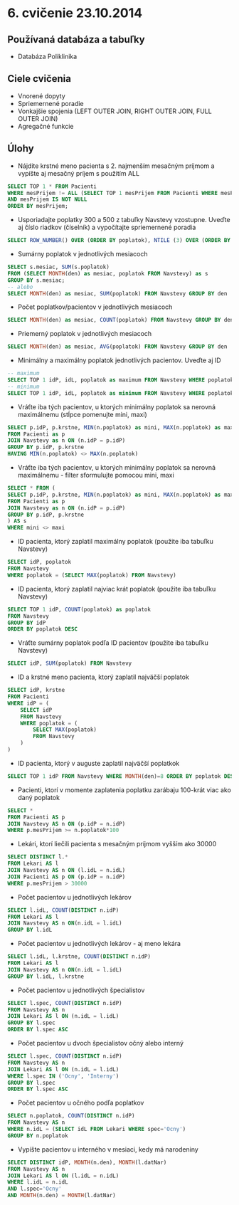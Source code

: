 # 6. cvičenie 23.10.2014
## Používaná databáza a tabuľky
* Databáza Poliklinika

## Ciele cvičenia
* Vnorené dopyty
* Spriemernené poradie
* Vonkajšie spojenia (LEFT OUTER JOIN, RIGHT OUTER JOIN, FULL OUTER JOIN)
* Agregačné funkcie

## Úlohy
* Nájdite krstné meno pacienta s 2. najmenším mesačným príjmom a vypíšte aj mesačný príjem s použitím ALL
```SQL
SELECT TOP 1 * FROM Pacienti
WHERE mesPrijem != ALL (SELECT TOP 1 mesPrijem FROM Pacienti WHERE mesPrijem IS NOT NULL ORDER BY mesPrijem)
AND mesPrijem IS NOT NULL
ORDER BY mesPrijem;
```
* Usporiadajte poplatky 300 a 500 z tabuľky Navstevy vzostupne. Uveďte aj číslo riadkov (číselník) a vypočítajte spriemernené poradia
```SQL
SELECT ROW_NUMBER() OVER (ORDER BY poplatok), NTILE (3) OVER (ORDER BY poplatok), * FROM Navstevy WHERE poplatok IN (300, 500) ORDER BY poplatok ASC;
```
* Sumárny poplatok v jednotlivých mesiacoch
```SQL
SELECT s.mesiac, SUM(s.poplatok) 
FROM (SELECT MONTH(den) as mesiac, poplatok FROM Navstevy) as s
GROUP BY s.mesiac;
-- alebo
SELECT MONTH(den) as mesiac, SUM(poplatok) FROM Navstevy GROUP BY den
```
* Počet poplatkov/pacientov v jednotlivých mesiacoch
```SQL
SELECT MONTH(den) as mesiac, COUNT(poplatok) FROM Navstevy GROUP BY den
```
* Priemerný poplatok v jednotlivých mesiacoch
```SQL
SELECT MONTH(den) as mesiac, AVG(poplatok) FROM Navstevy GROUP BY den
```
* Minimálny a maximálny poplatok jednotlivých pacientov. Uveďte aj ID
```SQL
-- maximum
SELECT TOP 1 idP, idL, poplatok as maximum FROM Navstevy WHERE poplatok IN (SELECT MAX(poplatok) FROM Navstevy);
-- minimum
SELECT TOP 1 idP, idL, poplatok as minimum FROM Navstevy WHERE poplatok IN (SELECT MIN(poplatok) FROM Navstevy);
```
* Vráťte iba tých pacientov, u ktorých minimálny poplatok sa nerovná maximálnemu (stĺpce pomenujte mini, maxi)
```SQL
SELECT p.idP, p.krstne, MIN(n.poplatok) as mini, MAX(n.poplatok) as maxi 
FROM Pacienti as p
JOIN Navstevy as n ON (n.idP = p.idP)
GROUP BY p.idP, p.krstne
HAVING MIN(n.poplatok) <> MAX(n.poplatok)
```
* Vráťte iba tých pacientov, u ktorých minimálny poplatok sa nerovná maximálnemu - filter sformulujte pomocou mini, maxi
```SQL
SELECT * FROM (
SELECT p.idP, p.krstne, MIN(n.poplatok) as mini, MAX(n.poplatok) as maxi 
FROM Pacienti as p
JOIN Navstevy as n ON (n.idP = p.idP)
GROUP BY p.idP, p.krstne
) AS s
WHERE mini <> maxi
```
* ID pacienta, ktorý zaplatil maximálny poplatok (použite iba tabuľku Navstevy)
```SQL
SELECT idP, poplatok
FROM Navstevy
WHERE poplatok = (SELECT MAX(poplatok) FROM Navstevy)
```
* ID pacienta, ktorý zaplatil najviac krát poplatok (použite iba tabuľku Navstevy)
```SQL
SELECT TOP 1 idP, COUNT(poplatok) as poplatok 
FROM Navstevy 
GROUP BY idP
ORDER BY poplatok DESC 
```
* Vráťte sumárny poplatok podľa ID pacientov (použite iba tabuľku Navstevy)
```SQL
SELECT idP, SUM(poplatok) FROM Navstevy 
```
* ID a krstné meno pacienta, ktorý zaplatil najväčší poplatok
```SQL
SELECT idP, krstne 
FROM Pacienti 
WHERE idP = (
	SELECT idP
	FROM Navstevy
	WHERE poplatok = (
		SELECT MAX(poplatok) 
		FROM Navstevy
	)
)
```
* ID pacienta, ktorý v auguste zaplatil najväčší poplatkok
```SQL
SELECT TOP 1 idP FROM Navstevy WHERE MONTH(den)=8 ORDER BY poplatok DESC
```
* Pacienti, ktorí v momente zaplatenia poplatku zarábaju 100-krát viac ako daný poplatok
```SQL
SELECT * 
FROM Pacienti AS p
JOIN Navstevy AS n ON (p.idP = n.idP)
WHERE p.mesPrijem >= n.poplatok*100
```
* Lekári, ktorí liečili pacienta s mesačným príjmom vyšším ako 30000
```SQL
SELECT DISTINCT l.* 
FROM Lekari AS l
JOIN Navstevy AS n ON (l.idL = n.idL)
JOIN Pacienti AS p ON (p.idP = n.idP)
WHERE p.mesPrijem > 30000
```
* Počet pacientov u jednotlivých lekárov
```SQL
SELECT l.idL, COUNT(DISTINCT n.idP)
FROM Lekari AS l 
JOIN Navstevy AS n ON(n.idL = l.idL)
GROUP BY l.idL
```
* Počet pacientov u jednotlivých lekárov - aj meno lekára
```SQL
SELECT l.idL, l.krstne, COUNT(DISTINCT n.idP)
FROM Lekari AS l 
JOIN Navstevy AS n ON(n.idL = l.idL)
GROUP BY l.idL, l.krstne
```
* Počet pacientov u jednotlivých špecialistov
```SQL
SELECT l.spec, COUNT(DISTINCT n.idP)
FROM Navstevy AS n
JOIN Lekari AS l ON (n.idL = l.idL)
GROUP BY l.spec
ORDER BY l.spec ASC
```
* Počet pacientov u dvoch špecialistov očný alebo interný
```SQL
SELECT l.spec, COUNT(DISTINCT n.idP)
FROM Navstevy AS n
JOIN Lekari AS l ON (n.idL = l.idL)
WHERE l.spec IN ('Ocny', 'Interny')
GROUP BY l.spec
ORDER BY l.spec ASC
```
* Počet pacientov u očného podľa poplatkov
```SQL
SELECT n.poplatok, COUNT(DISTINCT n.idP)
FROM Navstevy AS n
WHERE n.idL = (SELECT idL FROM Lekari WHERE spec='Ocny')
GROUP BY n.poplatok
```
* Vypíšte pacientov u interného v mesiaci, kedy má narodeniny
```SQL
SELECT DISTINCT idP, MONTH(n.den), MONTH(l.datNar)
FROM Navstevy AS n
JOIN Lekari AS l ON (l.idL = n.idL)
WHERE l.idL = n.idL
AND l.spec='Ocny'
AND MONTH(n.den) = MONTH(l.datNar)
```
